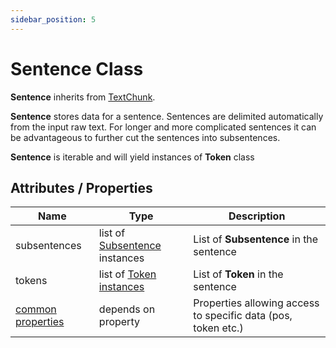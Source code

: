 ```yaml
---
sidebar_position: 5
---
```


# Sentence Class

**Sentence** inherits from [TextChunk](https://www.lettria.com/documentation/docs/python-sdk/texctchunk).

**Sentence** stores data for a sentence. Sentences are delimited automatically from the input raw text. For longer and more complicated sentences it can be advantageous to further cut the sentences into subsentences.

**Sentence** is iterable and will yield instances of **Token** class

## Attributes / Properties

| Name                                                                                   	| Type                                                                                               	| Description                                                   	|
|----------------------------------------------------------------------------------------	|----------------------------------------------------------------------------------------------------	|---------------------------------------------------------------	|
| subsentences                                                                           	| list of [Subsentence](https://www.lettria.com/documentation/docs/python-sdk/subsentence-class) instances 	| List of **Subsentence** in the sentence                       	|
| tokens                                                                                 	| list of [Token instances](https://www.lettria.com/documentation/docs/python-sdk/token-class)             	| List of **Token** in the sentence                             	|
| [common properties](https://www.lettria.com/documentation/docs/python-sdk/common-properties) 	| depends on property                                                                                	| Properties allowing access to specific data (pos, token etc.) 	|